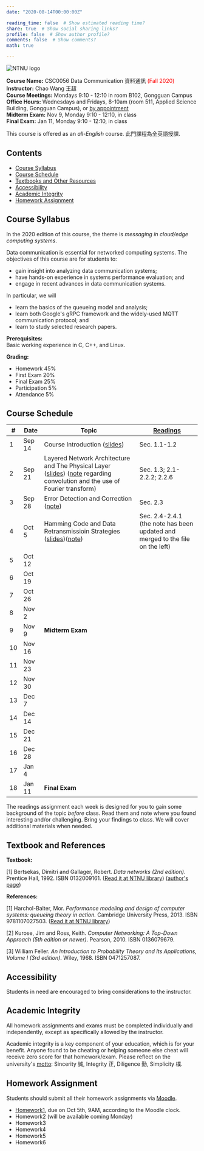 ```yaml
---
date: "2020-08-14T00:00:00Z"

reading_time: false  # Show estimated reading time?
share: true  # Show social sharing links?
profile: false  # Show author profile?
comments: false  # Show comments?
math: true

---
```

![NTNU logo](../../img/ntnu_logo.png)

**Course Name:** CSC0056 Data Communication 資料通訊 <span style="color:red">(Fall 2020)</span>  
**Instructor:** Chao Wang 王超  
**Course Meetings:** Mondays 9:10 - 12:10 in room B102, Gongguan Campus  
**Office Hours:** Wednesdays and Fridays, 8-10am (room 511, Applied Science Building, Gongguan Campus), or [by appointment](mailto:cw@ntnu.edu.tw)  
**Midterm Exam:** Nov 9, Monday 9:10 - 12:10, in class  
**Final Exam:** Jan 11, Monday 9:10 - 12:10, in class  

This course is offered as an _all-English_ course. 此門課程為全英語授課.

## Contents

* [Course Syllabus](#syllabus) <a name="syllabus"></a>
* [Course Schedule](#schedule)
* [Textbooks and Other Resources](#resource)
* [Accessibility](#accessibility)
* [Academic Integrity](#accessibility)
* [Homework Assignment](#hw)

## Course Syllabus

In the 2020 edition of this course, the theme is _messaging in cloud/edge computing systems_.

Data communication is essential for networked computing systems. The objectives of this course are for students to:  

* gain insight into analyzing data communication systems;
* have hands-on experience in systems performance evaluation; and
* engage in recent advances in data communication systems.

In particular, we will

* learn the basics of the queueing model and analysis;
* learn both Google's gRPC framework and the widely-used MQTT communication protocol; and
* learn to study selected research papers.

**Prerequisites:**  
Basic working experience in C, C++, and Linux.

**Grading:**  
* Homework 45%  
* First Exam 20% <a name="schedule"></a>  
* Final Exam 25%  
* Participation 5%  
* Attendance 5%  

## Course Schedule

| \#  | Date | Topic | [Readings](#resource) |
| --- | ---  | --- | --- |
| 1 | Sep 14   | Course Introduction ([slides](lecture01.pdf))  | Sec. 1.1-1.2 |
| 2 | Sep 21   | Layered Network Architecture and The Physical Layer ([slides](lecture02.pdf)) ([note](note1.pdf) regarding convolution and the use of Fourier transform) | Sec. 1.3; 2.1-2.2.2; 2.2.6 |
| 3 | Sep 28   | Error Detection and Correction ([note](note2.pdf)) | Sec. 2.3 |
| 4 | Oct 5   | Hamming Code and Data Retransmissioin Strategies ([slides](lecture04.pdf))([note](lecture04-note.pdf)) | Sec. 2.4-2.4.1 (the note has been updated and merged to the file on the left)|
| 5 | Oct 12   |  |  |
| 6 | Oct 19   |  |  |
| 7 | Oct 26   |  |  |
| 8 | Nov 2   |  |  |
| 9 | Nov 9   | **Midterm Exam** |  |
| 10 | Nov 16   |  |  |
| 11 | Nov 23   |  |  |
| 12 | Nov 30   |  |  |
| 13 | Dec 7   |  |  |
| 14 | Dec 14   |  |  |
| 15 | Dec 21   |  |  |
| 16 | Dec 28   |  |  |
| 17 | Jan 4   |  |  |
| 18 | Jan 11   | **Final Exam** |  |

<a name="resource"></a> The readings assignment each week is designed for you to gain some background of the topic _before_ class. Read them and note where you found interesting and/or challenging. Bring your findings to class. We will cover additional materials when needed.

## Textbook and References

**Textbook:**

[1] Bertsekas, Dimitri and Gallager, Robert. _Data networks (2nd edition)_. Prentice Hall, 1992. ISBN 0132009161. ([Read it at NTNU library](http://www.lib.ntnu.edu.tw/holding/doQuickSearch.jsp?newQuery=true&searchtype=t&search=Data+Networks)) ([author's page](http://web.mit.edu/dimitrib/www/datanets.html))

**References:**  

[1] Harchol-Balter, Mor. _Performance modeling and design of computer systems: queueing theory in action._ Cambridge University Press, 2013. ISBN 9781107027503. ([Read it at NTNU library](http://www.lib.ntnu.edu.tw/holding/doQuickSearch.jsp?action=view&param=%2Fsearch*cht%3F%2FtPerformance%2Bmodeling%2Band%2Bdesign%2Bof%2Bcomputing%2Bsystems%2Ftperformance%2Bmodeling%2Band%2Bdesign%2Bof%2Bcomputing%2Bsystems%2F-3%252C0%252C0%252CB%2Fframeset%26FF%3Dtperformance%2Bmodeling%2Band%2Bdesign%2Bof%2Bcomputer%2Bsystems%2Bqueueing%2Btheory%2Bin%2Baction%261%252C1%252C%2Findexsort%3D-))

[2] Kurose, Jim and Ross, Keith. _Computer Networking: A Top-Down Approach (5th edition or newer)_. Pearson, 2010. ISBN 0136079679.

[3] William Feller. _An Introduction to Probability Theory and Its Applications, Volume I (3rd edition)_. Wiley, 1968. ISBN 0471257087.


<a name="accessibility"></a>

## Accessibility
<a name="integrity"></a>

Students in need are encouraged to bring considerations to the instructor. 

## Academic Integrity

All homework assignments and exams must be completed individually and independently, except as specifically allowed by the instructor. 

<a name="hw"></a>
Academic integrity is a key component of your education, which is for your benefit. Anyone found to be cheating or helping someone else cheat will receive zero score for that homework/exam. Please reflect on the university's [motto](http://archives.lib.ntnu.edu.tw/c2/c2_1.jsp): Sincerity 誠, Integrity 正, Diligence 勤, Simplicity 樸.

## Homework Assignment 

Students should submit all their homework assignments via [Moodle](https://moodle.ntnu.edu.tw/).

* [Homework1](https://github.com/wangc86/csc0056/blob/master/Homework1.md), due on Oct 5th, 9AM, according to the Moodle clock.
* Homework2 (will be available coming Monday)
* Homework3
* Homework4
* Homework5
* Homework6
